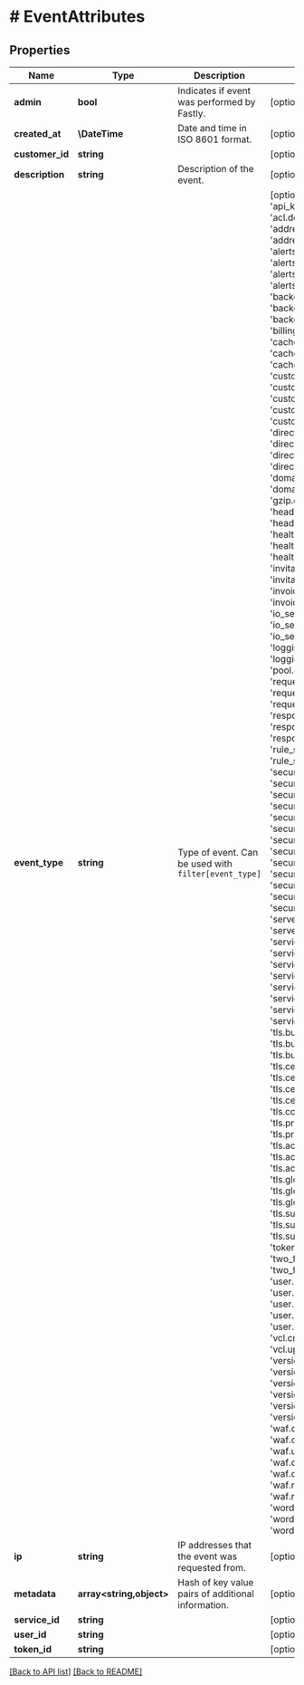 # # EventAttributes

## Properties

Name | Type | Description | Notes
------------ | ------------- | ------------- | -------------
**admin** | **bool** | Indicates if event was performed by Fastly. | [optional] 
**created_at** | **\DateTime** | Date and time in ISO 8601 format. | [optional] [readonly] 
**customer_id** | **string** |  | [optional] [readonly] 
**description** | **string** | Description of the event. | [optional] 
**event_type** | **string** | Type of event. Can be used with `filter[event_type]` | [optional]  [one of: 'api_key.create', 'acl.create', 'acl.delete', 'acl.update', 'address.create', 'address.delete', 'address.update', 'alerts.definition.create', 'alerts.definition.delete', 'alerts.definition.test', 'alerts.definition.update', 'backend.create', 'backend.delete', 'backend.update', 'billing.contact_update', 'cache_settings.create', 'cache_settings.delete', 'cache_settings.update', 'customer.create', 'customer.pricing', 'customer.update', 'customer_feature.create', 'customer_feature.delete', 'director.create', 'director.delete', 'director.update', 'director_backend.create', 'director_backend.delete', 'domain.create', 'domain.delete', 'domain.update', 'gzip.create', 'gzip.delete', 'gzip.update', 'header.create', 'header.delete', 'header.update', 'healthcheck.create', 'healthcheck.delete', 'healthcheck.update', 'invitation.accept', 'invitation.sent', 'invoice.failed_payment', 'invoice.payment', 'io_settings.create', 'io_settings.delete', 'io_settings.update', 'logging.create', 'logging.delete', 'logging.update', 'pool.create', 'pool.delete', 'pool.update', 'request_settings.create', 'request_settings.delete', 'request_settings.update', 'response_object.create', 'response_object.delete', 'response_object.update', 'rule_status.update', 'rule_status.upsert', 'security.workspace.create', 'security.workspace.update', 'security.workspace.delete', 'security.redaction.create', 'security.redaction.update', 'security.redaction.delete', 'security.rule.create', 'security.rule.update', 'security.rule.delete', 'security.virtual_patch.create', 'security.virtual_patch.update', 'security.virtual_patch.delete', 'security.event.update', 'server.create', 'server.delete', 'server.update', 'service.create', 'service.delete', 'service.move', 'service.move_destination', 'service.move_source', 'service.purge_all', 'service.update', 'service_authorization.create', 'service_authorization.delete', 'service_authorization.update', 'tls.bulk_certificate.create', 'tls.bulk_certificate.delete', 'tls.bulk_certificate.update', 'tls.certificate.create', 'tls.certificate.expiration_email', 'tls.certificate.update', 'tls.certificate.delete', 'tls.configuration.update', 'tls.private_key.create', 'tls.private_key.delete', 'tls.activation.enable', 'tls.activation.update', 'tls.activation.disable', 'tls.globalsign.domain.create', 'tls.globalsign.domain.verify', 'tls.globalsign.domain.delete', 'tls.subscription.create', 'tls.subscription.delete', 'tls.subscription.dns_check_email', 'token.create', 'token.destroy', 'two_factor_auth.disable', 'two_factor_auth.enable', 'user.create', 'user.destroy', 'user.lock', 'user.login', 'user.login_failure', 'user.logout', 'user.password_update', 'user.unlock', 'user.update', 'vcl.create', 'vcl.delete', 'vcl.update', 'version.activate', 'version.clone', 'version.copy', 'version.copy_destination', 'version.copy_source', 'version.create', 'version.deactivate', 'version.lock', 'version.update', 'waf.configuration_set_update', 'waf.create', 'waf.delete', 'waf.update', 'waf.enable', 'waf.disable', 'waf.owasp.create', 'waf.owasp.update', 'waf.ruleset.deploy', 'waf.ruleset.deploy_failure', 'wordpress.create', 'wordpress.delete', 'wordpress.update']
**ip** | **string** | IP addresses that the event was requested from. | [optional] 
**metadata** | **array&lt;string,object&gt;** | Hash of key value pairs of additional information. | [optional] 
**service_id** | **string** |  | [optional] [readonly] 
**user_id** | **string** |  | [optional] [readonly] 
**token_id** | **string** |  | [optional] [readonly] 


[[Back to API list]](../../README.md#endpoints) [[Back to README]](../../README.md)
